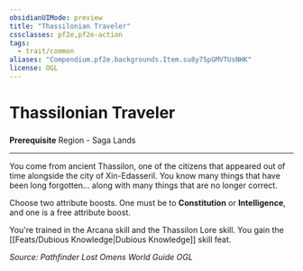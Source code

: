```yaml
---
obsidianUIMode: preview
title: "Thassilonian Traveler"
cssclasses: pf2e,pf2e-action
tags:
  - trait/common
aliases: "Compendium.pf2e.backgrounds.Item.su8y75pGMVTUsNHK"
license: OGL
---
```

# Thassilonian Traveler

### 






**Prerequisite** Region - Saga Lands

* * *

You come from ancient Thassilon, one of the citizens that appeared out of time alongside the city of Xin-Edasseril. You know many things that have been long forgotten... along with many things that are no longer correct.

Choose two attribute boosts. One must be to **Constitution** or **Intelligence**, and one is a free attribute boost.

You're trained in the Arcana skill and the Thassilon Lore skill. You gain the [[Feats/Dubious Knowledge|Dubious Knowledge]] skill feat.

*Source: Pathfinder Lost Omens World Guide*
*OGL*